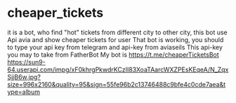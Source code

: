 # cheaper_tickets
it is a bot, who find "hot" tickets from different city to other city, this bot use Api avia and show cheaper tickets for user
That bot is working, you should to type your api key from telegram and api-key from aviaseils
This api-key you may to take from FatherBot
My bot is https://t.me/cheaperTicketsBot
https://sun9-64.userapi.com/impg/xF0khrgPkwdrKCzII83XoaTAarcWXZPEsKEqeA/N_ZqxSjjB6w.jpg?size=996x2160&quality=95&sign=55fe96b2c13746488c9bfe4c0cde7aea&type=album
